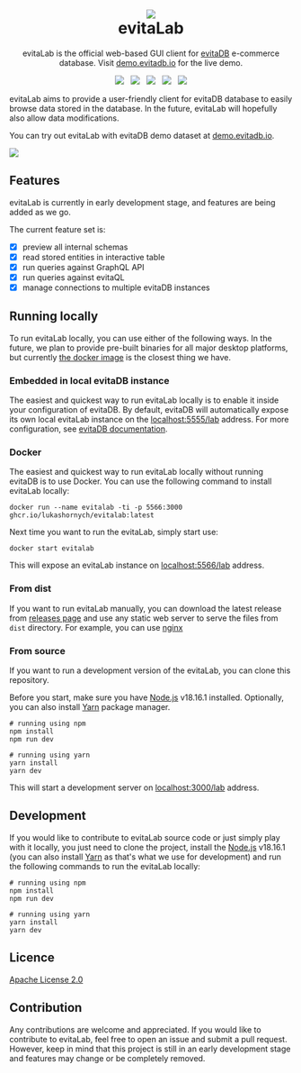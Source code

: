 <h1 align="center" style="border-bottom: none">
    <a href="https://evitadb.io" target="_blank"><img src="https://raw.githubusercontent.com/lukashornych/evitalab/dev/documentation/assets/img/evitalab.png"/></a><br>evitaLab
</h1>

<p align="center">
    evitaLab is the official web-based GUI client for <a href="https://github.com/FgForrest/evitaDB">evitaDB</a> e-commerce database.
    Visit <a href="https://demo.evitadb.io" target="_blank">demo.evitadb.io</a> for the live demo.
</p>

<p align="center">
  <a href="https://github.com/lukashornych/evitalab/releases" title="Releases"><img src="https://img.shields.io/github/v/release/lukashornych/evitalab?color=%23ff00a0&include_prereleases&label=version&sort=semver"/></a>
  &nbsp;
  <a href="https://vuejs.org/" title="Platform"><img src="https://img.shields.io/badge/Built%20with-Vue-green?color=42b883"/></a>
  &nbsp;
  <a href="https://nodejs.org/en" title="Node.js"><img src="https://img.shields.io/badge/Node.js%20-v18.16.1-green?color=026e00"/></a>
  &nbsp;
  <a href="https://discord.gg/VsNBWxgmSw" title="Discord"><img src="https://img.shields.io/discord/999338870996992223?color=5865f2"/></a>
  &nbsp;
  <a href="https://github.com/lukashornych/evitalab/blob/master/LICENSE" title="License"><img src="https://img.shields.io/badge/license-MIT-blue.svg"/></a>
</p>

evitaLab aims to provide a user-friendly client for evitaDB database to easily browse data stored in the database.
In the future, evitaLab will hopefully also allow data modifications.

You can try out evitaLab with evitaDB demo dataset at [demo.evitadb.io](https://demo.evitadb.io).

<img src="https://raw.githubusercontent.com/lukashornych/evitalab/dev/documentation/assets/img/preview.png"/>

## Features

evitaLab is currently in early development stage, and features are being added as we go.

The current feature set is:

- [x] preview all internal schemas
- [x] read stored entities in interactive table
- [x] run queries against GraphQL API
- [x] run queries against evitaQL
- [x] manage connections to multiple evitaDB instances

## Running locally

To run evitaLab locally, you can use either of the following ways. 
In the future, we plan to provide pre-built binaries for all major desktop platforms, but currently [the docker image](#docker)
is the closest thing we have.

### Embedded in local evitaDB instance

The easiest and quickest way to run evitaLab locally is to enable it inside your configuration of evitaDB.
By default, evitaDB will automatically expose its own local evitaLab instance on the [localhost:5555/lab](https://localhost:5555/lab)
address. For more configuration, see [evitaDB documentation](https://evitadb.io/documentation/operate/configure#lab-configuration).

### Docker

The easiest and quickest way to run evitaLab locally without running evitaDB is to use Docker. 
You can use the following command to install evitaLab locally:

```shell
docker run --name evitalab -ti -p 5566:3000 ghcr.io/lukashornych/evitalab:latest
```
 
Next time you want to run the evitaLab, simply start use:

```shell
docker start evitalab
````

This will expose an evitaLab instance on [localhost:5566/lab](http://localhost:5566/lab) address.

### From dist

If you want to run evitaLab manually, you can download the latest release from [releases page](https://github.com/lukashornych/evitalab/releases/tag/latest)
and use any static web server to serve the files from `dist` directory. 
For example, you can use [nginx](https://docs.nginx.com/nginx/admin-guide/web-server/serving-static-content/)

### From source

If you want to run a development version of the evitaLab, you can clone this repository.

Before you start, make sure you have [Node.js](https://nodejs.org/en/) v18.16.1 installed. 
Optionally, you can also install [Yarn](https://yarnpkg.com/) package manager.

```shell
# running using npm
npm install
npm run dev

# running using yarn
yarn install
yarn dev
```

This will start a development server on [localhost:3000/lab](http://localhost:3000/lab) address.

## Development

If you would like to contribute to evitaLab source code or just simply play with it locally, you just need to
clone the project, install the [Node.js](https://nodejs.org/en/) v18.16.1 
(you can also install [Yarn](https://yarnpkg.com/) as that's what we use for development)
and run the following commands to run the evitaLab locally:

```shell
# running using npm
npm install
npm run dev

# running using yarn
yarn install
yarn dev
```

## Licence

[Apache License 2.0](LICENSE)

## Contribution

Any contributions are welcome and appreciated. If you would like to contribute to evitaLab, feel free to open an issue
and submit a pull request. However, keep in mind that this project is still in an early development stage and features
may change or be completely removed.

